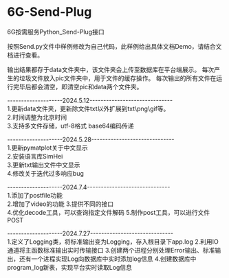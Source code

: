 # 6G-Send-Plug
6G按需服务Python_Send-Plug接口

按照Send.py文件中样例修改为自己代码，此样例给出具体文档Demo，请结合文档进行查看。

输出结果都存于data文件夹中，该文件夹会上传至数据库在平台端展示。
每次产生的垃圾文件放入pic文件夹中，用于文件的缓存操作。
每次输出的所有文件在运行完毕后都会清空，即清空pic和data两个文件夹。

--------------------2024.5.12------------------------------  
1.更新data文件夹，更新除文件txt以外扩展到txt\png\gif等。   
2.时间调整为北京时间  
3.支持多文件存储，utf-8格式 base64编码传递


--------------------2024.5.28------------------------------  
1.更新pymatplot关于中文显示  
2.安装语言库SimHei  
3.更新txt输出文件中文显示  
4.修改关于迭代过多响应bug  

--------------------2024.7.4------------------------------  
1.添加了postfile功能  
2.增加了video的功能
3.提供不同的接口  
4.优化decode工具，可以查询指定文件解码
5.制作post工具，可以进行文件POST


--------------------2024.7.27------------------------------  
1.定义了Logging类，将标准输出变为Logging，存入根目录下app.log 
2.利用IO通道将主函数标准输出实时传输接口 
3.创建两个进程分别处理Error输出、标准输出，还有一个进程实现Log向数据库中实时添加log信息 
4.创建数据库中program_log新表，实现平台实时读取Log信息 


